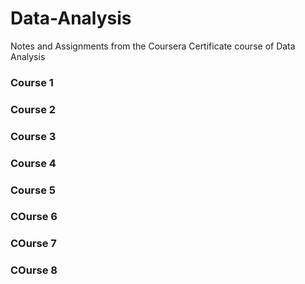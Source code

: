 # Data-Analysis
Notes and Assignments from the Coursera Certificate course of Data Analysis
### Course 1
### Course 2
### Course 3
### Course 4
### Course 5
### COurse 6
### COurse 7
### COurse 8
